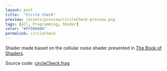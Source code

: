 ```yaml
---
layout: post
title:  "Circle Check"
preview: /assets/preview/circleCheck-preview.png
tags: [All, Programming, Shader]
color: "#FF0000A0"
permalink: circleCheck
---
```


<p align="center">
<a href="shader-html/circleCheck-full.html">
<canvas class="glslCanvas" data-fragment-url="/assets/shaders/circleCheck.frag" width="700" height="500"></canvas>
</a>
</p>

Shader made based on the cellular noise shader presented in [The Book of Shaders](https://thebookofshaders.com/12/).

Source code: <a href="https://github.com/aklevy/aklevy.github.io/blob/master/assets/shaders/circleCheck.frag" >circleCheck.frag</a>
